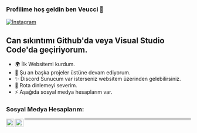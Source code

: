 ### Profilime hoş geldin ben Veucci 👋

[![İnstagram](https://img.shields.io/badge/%C4%B0nsta-%40veucci.tr-red)](https://instagram.com/lytcial)

## Can sıkıntımı Github'da veya Visual Studio Code'da geçiriyorum.

- 🌍 İlk Websitemi kurdum.
- 🌱 Şu an başka projeler üstüne devam ediyorum.
- ✨ Discord Sunucum var isterseniz websitem üzerinden gelebilirsiniz.
- 🎷 Rota dinlemeyi severim.
- ⚡ Aşağıda sosyal medya hesaplarım var.



### Sosyal Medya Hesaplarım:

[<img align="left" alt="codeSTACKr | Twitter" width="22px" src="https://cdn.jsdelivr.net/npm/simple-icons@v3/icons/twitter.svg" />][twitter]
[<img align="left" alt="codeSTACKr | Instagram" width="22px" src="https://cdn.jsdelivr.net/npm/simple-icons@v3/icons/instagram.svg" />][instagram]

---


[twitter]: https://twitter.com/VeucciT
[instagram]: https://instagram.com/lytcial
